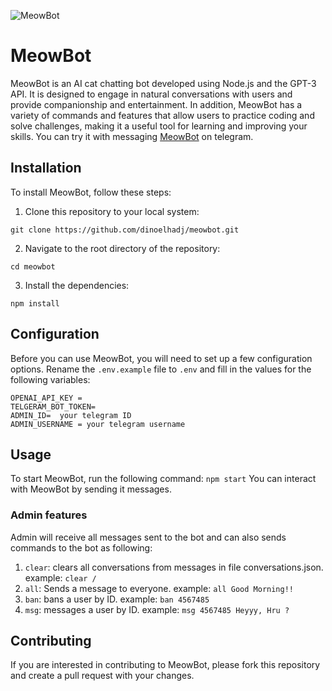 ![MeowBot](https://i.imgur.com/Na3poBw.png)
# MeowBot 
MeowBot is an AI cat chatting bot developed using Node.js and the GPT-3 API. It is designed to engage in natural conversations with users and provide companionship and entertainment. In addition, MeowBot has a variety of commands and features that allow users to practice coding and solve challenges, making it a useful tool for learning and improving your skills.
You can try it with messaging [MeowBot](https://t.me/oaichatgptbot) on telegram.


## Installation

To install MeowBot, follow these steps:
 1.  Clone this repository to your local system:

    git clone https://github.com/dinoelhadj/meowbot.git

 2.  Navigate to the root directory of the repository:

    cd meowbot

 3.  Install the dependencies:

`npm install`

## Configuration
Before you can use MeowBot, you will need to set up a few configuration options.
Rename the `.env.example` file to `.env` and fill in the values for the following variables:

    OPENAI_API_KEY =
    TELGERAM_BOT_TOKEN=
    ADMIN_ID=  your telegram ID
    ADMIN_USERNAME = your telegram username
## Usage
To start MeowBot, run the following command:
`npm start`
You can interact with MeowBot by sending it messages.
### Admin features
Admin will receive all messages sent to the bot and can also sends commands to the bot as following:

 1. `clear`: clears all conversations from messages in file conversations.json. 
example:		`clear /`
 2. `all`: Sends a message to everyone.
example:  `all Good Morning!!`
 3. `ban`: bans a user by ID. 
example: `ban 4567485`
 4. `msg`: messages a user by ID.
example: `msg 4567485 Heyyy, Hru ?`

## Contributing

If you are interested in contributing to MeowBot, please fork this repository and create a pull request with your changes.
